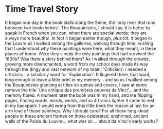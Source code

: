 # Time Travel Story

It began one day in the book stalls along the Seine, the 'only river that runs between two bookshelves'. 
The Bouquinistes, I should say; it is better to speak in French when you can, when there are special words; they are 
always more beautiful. In fact it began earlier though, *plus t&#244;t*. It began in the Louvre as I walked among
the galleries, walking through time, wishing that I understood
why these paintings were here, what they meant, in these places of honor. Were they simply the only paintings that
had survived the 1600s? Was there a story behind them?
As I walked through the crowds, growing more disenchanted, a word from my school days made its way through 
the dingy and vast network of my brain: 'Criticism'. I needed a criticism... a scholarly word for 'Explanation'. 
It lingered there, that word, long enough to leave a little 
print in my memory... and so as I walked among the Bouquinistes glancing at titles on spines and covers, I saw at 
some remove the title 'Une critique des premières oeuvres da Vinci'... and the memory flared. A moment later 
the book was in my hand, and me flipping pages, finding words, words, words, and so 4 francs lighter it came to rest
in my backpack. I would wring from this little 
book the reason at last for an arm load of those paintings. Why I should care? For all these long-dead people 
in these ancient frames on those celebrated, enshrined, ancient walls of the Palais du Louvre... what was 
so ... about da Vinci's early works? 

